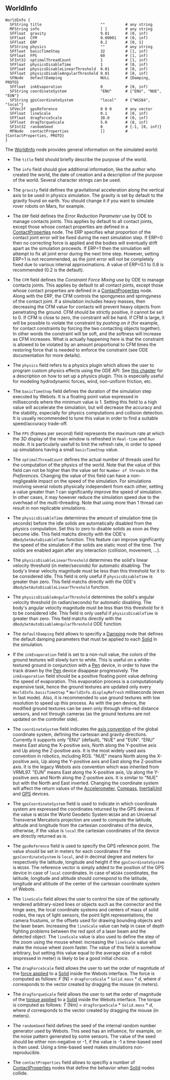 ## WorldInfo

```
WorldInfo {
  SFString title                          ""         # any string
  MFString info                           [ ]        # any string
  SFFloat  gravity                        9.81       # [0, inf)
  SFFloat  CFM                            0.00001    # (0, inf)
  SFFloat  ERP                            0.2        # [0, 1]
  SFString physics                        ""         # any string
  SFFloat  basicTimeStep                  32         # [1, inf)
  SFFloat  FPS                            60         # [1, inf)
  SFInt32  optimalThreadCount             1          # [1, inf)
  SFFloat  physicsDisableTime             1          # [0, inf)
  SFFloat  physicsDisableLinearThreshold  0.01       # [0, inf)
  SFFloat  physicsDisableAngularThreshold 0.01       # [0, inf)
  SFNode   defaultDamping                 NULL       # {Damping, PROTO}
  SFFloat  inkEvaporation                 0          # [0, inf)
  SFString coordinateSystem               "ENU"      # {"ENU", "NUE", "EUN"}
  SFString gpsCoordinateSystem            "local"    # {"WGS84", "local"}
  SFVec3f  gpsReference                   0 0 0      # any vector
  SFFloat  lineScale                      0.1        # [0, inf)
  SFFloat  dragForceScale                 30.0       # (0, inf)
  SFFloat  dragTorqueScale                5.0        # (0, inf)
  SFInt32  randomSeed                     0          # {-1, [0, inf)}
  MFNode   contactProperties              []         # {ContactProperties, PROTO}
}
```

The [WorldInfo](#worldinfo) node provides general information on the simulated world:

- The `title` field should briefly describe the purpose of the world.

- The `info` field should give additional information, like the author who created the world, the date of creation and a description of the purpose of the world.
Several character strings can be used.

- The `gravity` field defines the gravitational acceleration along the vertical axis to be used in physics simulation.
The gravity is set by default to the gravity found on earth.
You should change it if you want to simulate rover robots on Mars, for example.

- The `ERP` field defines the *Error Reduction Parameter* use by ODE to manage contacts joints.
This applies by default to all contact joints, except those whose contact properties are defined in a [ContactProperties](contactproperties.md) node.
The ERP specifies what proportion of the contact joint error will be fixed during the next simulation step.
If ERP=0 then no correcting force is applied and the bodies will eventually drift apart as the simulation proceeds.
If ERP=1 then the simulation will attempt to fix all joint error during the next time step.
However, setting ERP=1 is not recommended, as the joint error will not be completely fixed due to various internal approximations.
A value of ERP=0.1 to 0.8 is recommended (0.2 is the default).

- The `CFM` field defines the *Constraint Force Mixing* use by ODE to manage contacts joints.
This applies by default to all contact joints, except those whose contact properties are defined in a [ContactProperties](contactproperties.md) node.
Along with the ERP, the CFM controls the spongyness and springyness of the contact joint.
If a simulation includes heavy masses, then decreasing the CFM value for contacts will prevent heavy objects from penetrating the ground.
CFM should be strictly positive, it cannot be set to 0.
If CFM is close to zero, the constraint will be hard.
If CFM is large, it will be possible to violate the constraint by *pushing on it* (for example, for contact constraints by forcing the two contacting objects together).
In other words the constraint will be soft, and the softness will increase as CFM increases.
What is actually happening here is that the constraint is allowed to be violated by an amount proportional to CFM times the restoring force that is needed to enforce the constraint (see ODE documentation for more details).

- The `physics` field refers to a physics plugin which allows the user to program custom physics effects using the ODE API.
See [this chapter](physics-plugin.md) for a description on how to set up a physics plugin.
This is especially useful for modeling hydrodynamic forces, wind, non-uniform friction, etc.

- The `basicTimeStep` field defines the duration of the simulation step executed by Webots.
It is a floating point value expressed in milliseconds where the minimum value is 1.
Setting this field to a high value will accelerate the simulation, but will decrease the accuracy and the stability, especially for physics computations and collision detection.
It is usually recommended to tune this value in order to find a suitable speed/accuracy trade-off.

- The `FPS` (frames per second) field represents the maximum rate at which the 3D display of the main window is refreshed in `Real-time` and `Run` mode.
It is particularly usefull to limit the refresh rate, in order to speed up simulations having a small `basicTimeStep` value.

- The `optimalThreadCount` defines the actual number of threads used for the computation of the physics of the world.
Note that the value of this field can not be higher than the value set for `Number of threads` in the *Preferences*.
Changing the value of this field can have a non-negligeable impact on the speed of the simulation.
For simulations involving several robots physically independent from each other, setting a value greater than 1 can significantly improve the speed of simulation.
In other cases, it may however reduce the simulation speed due to the overhead of the multi-threading.
Note that using more than 1 thread can result in non replicable simulations.

- The `physicsDisableTime` determines the amount of simulation time (in seconds) before the idle solids are automatically disabled from the physics computation.
Set this to zero to disable solids as soon as they become idle.
This field matchs directly with the ODE's `dBodySetAutoDisableTime` function.
This feature can improve significantly the speed of the simulation if the solids are static most of the time.
The solids are enabled again after any interaction (collision, movement, ...).

- The `physicsDisableLinearThreshold` determines the solid's linear velocity threshold (in meter/seconds) for automatic disabling.
The body's linear velocity magnitude must be less than this threshold for it to be considered idle.
This field is only useful if `physicsDisableTime` is greater than zero.
This field matchs directly with the ODE's `dBodySetAutoDisableLinearThreshold` function.

- The `physicsDisableAngularThreshold` determines the solid's angular velocity threshold (in radian/seconds) for automatic disabling.
The body's angular velocity magnitude must be less than this threshold for it to be considered idle.
This field is only useful if `physicsDisableTime` is greater than zero.
This field matchs directly with the `dBodySetAutoDisableAngularThreshold` ODE function.

- The `defaultDamping` field allows to specifiy a [Damping](damping.md) node that defines the default damping parameters that must be applied to each [Solid](solid.md) in the simulation.

- If the `inkEvaporation` field is set to a non-null value, the colors of the ground textures will slowly turn to white.
This is useful on a white-textured ground in conjunction with a [Pen](pen.md) device, in order to have the track drawn by the [Pen](pen.md) device disappear progressively.
The `inkEvaporation` field should be a positive floating point value defining the speed of evaporation.
This evaporation process is a computationally expensive task, hence the ground textures are updated only every `WorldInfo.basicTimeStep` * `WorldInfo.displayRefresh` milliseconds (even in fast mode).
Also, it is recommended to use ground textures with low resolution to speed up this process.
As with the pen device, the modified ground textures can be seen only through infra-red distance sensors, and not through cameras (as the ground textures are not updated on the controller side).

- The `coordinateSystem` field indicates the [axis convention](https://en.wikipedia.org/wiki/Axes_conventions) of the global coordinate system, defining the cartesian and gravity directions.
Currently it supports only "ENU" (default), "NUE" and "EUN".
"ENU" means East along the X-positive axis, North along the Y-positive axis and Up along the Z-positive axis.
It is the most widely used axis convention in robotics, including ROS.
"NUE" means North along the X-positive axis, Up along the Y-positive axis and East along the Z-positive axis.
It is the legacy Webots axis convention which was inherited from VRML97.
"EUN" means East along the X-positive axis, Up along the Y-positive axis and North along the Z-positive axis.
It is similar to "NUE" but with the North and East inverted.
Changing the coordinate system will affect the return values of the [Accelerometer](accelerometer.md), [Compass](compass.md), [InertialUnit](inertialunit.md) and [GPS](gps.md) devices.

- The `gpsCoordinateSystem` field is used to indicate in which coordinate system are expressed the coordinates returned by the GPS devices.
If the value is `WGS84` the World Geodetic System `WGS84` and an Universal Transverse Mercatoris projection are used to compute the latitude, altitude and longitude from the cartesian coordinates of the device, otherwise, if the value is `local` the cartesian coordinates of the device are directly returned as is.

- The `gpsReference` field is used to specify the GPS reference point.
The value should be set in meters for each coordinates if the `gpsCoordinateSystem` is `local`, and in decimal degree and meters for respectively the latitude, longitude and height if the `gpsCoordinateSystem` is `WGS84`.
The reference vector is simply added to the position of the GPS device in case of `local` coordinates.
In case of `WGS84` coordinates, the latitude, longitude and altitude should correspond to the latitude, longitude and altitude of the center of the cartesian coordinate system of Webots.

- The `lineScale` field allows the user to control the size of the optionally rendered arbitrary-sized lines or objects such as the connector and the hinge axes, the local coordinate systems and centers of mass of solid nodes, the rays of light sensors, the point light representations, the camera frustums, or the offsets used for drawing bounding objects and the laser beam.
Increasing the `lineScale` value can help in case of depth fighting problems between the red spot of a laser beam and the detected object.
The `lineScale` value is also used to define the step of the zoom using the mouse wheel: increasing the `lineScale` value will make the mouse wheel zoom faster.
The value of this field is somehow arbitrary, but setting this value equal to the average size of a robot (expressed in meter) is likely to be a good initial choice.

- The `dragForceScale` field allows the user to set the order of magnitude of the [force applied](../guide/the-3d-window.md#applying-a-force-to-a-solid-object-with-physics) to a [Solid](solid.md) inside the Webots interface. The force is computed as follows: *F* [N] = `dragForceScale` * `Solid.mass` * *d*, where *d* corresponds to the vector created by dragging the mouse (in meters).

- The `dragTorqueScale` field allows the user to set the order of magnitude of the [torque applied](../guide/the-3d-window.md#applying-a-torque-to-a-solid-object-with-physics) to a [Solid](solid.md) inside the Webots interface. The torque is computed as follows: *T* [Nm] = `dragTorqueScale` * `Solid.mass` * *d*, where *d* corresponds to the vector created by dragging the mouse (in meters).

- The `randomSeed` field defines the seed of the internal random number generator used by Webots.
This seed has an influence, for example, on the noise pattern generated by some sensors.
The value of the seed should be either non-negative or -1, if the value is -1 a time-based seed is then used.
Using a time-based seed makes simulations non-reproducible.

- The `contactProperties` field allows to specifiy a number of [ContactProperties](contactproperties.md) nodes that define the behavior when [Solid](solid.md) nodes collide.
